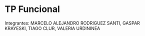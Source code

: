 # TP Funcional
Integrantes:
MARCELO ALEJANDRO RODRIGUEZ SANTI,
GASPAR KRAYESKI,
TIAGO CLUR,
VALERIA URDININEA
